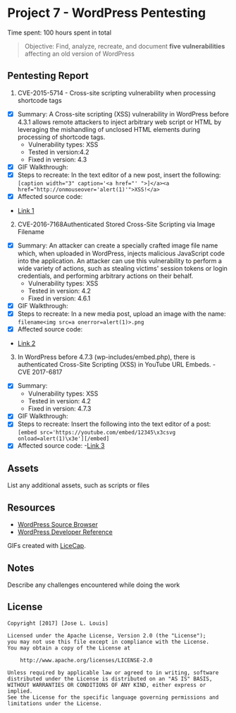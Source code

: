 # Project 7 - WordPress Pentesting

Time spent: 100 hours spent in total

> Objective: Find, analyze, recreate, and document **five vulnerabilities** affecting an old version of WordPress

## Pentesting Report

1. CVE-2015-5714 - Cross-site scripting vulnerability when processing shortcode tags
  - [x] Summary: A Cross-site scripting (XSS) vulnerability in WordPress before 4.3.1 allows remote attackers to inject arbitrary web script or HTML by leveraging the mishandling of unclosed HTML elements during processing of shortcode tags.
    - Vulnerability types: XSS
    - Tested in version:4.2
    - Fixed in version: 4.3
  - [x] GIF Walkthrough: 
  - [x] Steps to recreate: In the text editor of a new post, insert the following:
	`[caption width="3" caption='<a href="' ">]</a><a href="http://onmouseover='alert(1)'">XSS!</a>`
  - [x] Affected source code: 
- [Link 1](https://core.trac.wordpress.org/browser/branches/4.1/src/wp-includes/post.php)
2. CVE-2016-7168Authenticated Stored Cross-Site Scripting via Image Filename 
  - [x] Summary: An attacker can create a specially crafted image file name which, when uploaded in WordPress, injects malicious JavaScript code into the application. An attacker can use this vulnerability to perform a wide variety of actions, such as stealing victims' session tokens or login credentials, and performing arbitrary actions on their behalf.
    - Vulnerability types: XSS
    - Tested in version: 4.2
    - Fixed in version: 4.6.1
  - [x] GIF Walkthrough: 
  - [x] Steps to recreate: In a new media post, upload an image with the name: `filename<img src=a onerror=alert(1)>.png` 
  - [x] Affected source code: 
- [Link 2](https://core.trac.wordpress.org/browser/branches/4.2/src/wp-admin/includes/media.php)
3. In WordPress before 4.7.3 (wp-includes/embed.php), there is authenticated Cross-Site Scripting (XSS) in YouTube URL Embeds. - CVE 2017-6817
  - [x] Summary: 
    - Vulnerability types: XSS
    - Tested in version: 4.2
    - Fixed in version: 4.7.3
  - [x] GIF Walkthrough: 
  - [x] Steps to recreate: Insert the following into the text editor of a post: `[embed src='https://youtube.com/embed/12345\x3csvg onload=alert(1)\x3e'][/embed]`
  - [x] Affected source code:
   -[Link 3](https://core.trac.wordpress.org/browser/branches/4.1/src/wp-includes/media.php)
## Assets

List any additional assets, such as scripts or files

## Resources

- [WordPress Source Browser](https://core.trac.wordpress.org/browser/)
- [WordPress Developer Reference](https://developer.wordpress.org/reference/)

GIFs created with [LiceCap](http://www.cockos.com/licecap/).

## Notes

Describe any challenges encountered while doing the work

## License

    Copyright [2017] [Jose L. Louis]

    Licensed under the Apache License, Version 2.0 (the "License");
    you may not use this file except in compliance with the License.
    You may obtain a copy of the License at

        http://www.apache.org/licenses/LICENSE-2.0

    Unless required by applicable law or agreed to in writing, software
    distributed under the License is distributed on an "AS IS" BASIS,
    WITHOUT WARRANTIES OR CONDITIONS OF ANY KIND, either express or implied.
    See the License for the specific language governing permissions and
    limitations under the License.
